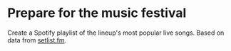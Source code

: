 # Prepare for the music festival
Create a Spotify playlist of the lineup's most popular live songs. Based on data from [setlist.fm](http://www.setlist.fm).
